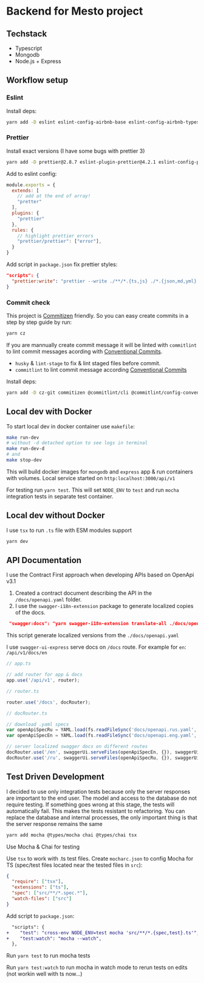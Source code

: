 # Backend for Mesto project

## Techstack

- Typescript
- Mongodb
- Node.js + Express

## Workflow setup

### Eslint

Install deps:

```bash
yarn add -D eslint eslint-config-airbnb-base eslint-config-airbnb-typescript @typescript-eslint/eslint-plugin @typescript-eslint/parser eslint-import-resolver-typescript eslint-plugin-import
```

### Prettier

Install exact versions (I have some bugs with prettier 3)

```bash
yarn add -D prettier@2.8.7 eslint-plugin-prettier@4.2.1 eslint-config-prettier
```

Add to eslint config:

```js
module.exports = {
  extends: [
    // add at the end of array!
    "pretter"
  ],
  plugins: {
    "prettier"
  },
  rules: {
    // highlight prettier errors
    "prettier/prettier": ["error"],
  }
}
```

Add script in `package.json` fix prettier styles:

```json
"scripts": {
  "prettier:write": "prettier --write ./**/*.{ts,js} ./*.{json,md,yml} -l",
}
```

### Commit check

This project is [Commitizen](https://www.npmjs.com/package/commitizen?activeTab=readme) friendly. So
you can easy create commits in a step by step guide by run:

```bash
yarn cz
```

If you are mannually create commit message it will be linted with `commitlint` to lint commit
messages acording with [Conventional Commits](https://www.conventionalcommits.org/en/v1.0.0/).

- `husky` & `lint-stage` to fix & lint staged files before commit.
- `commitlint` to lint commit message according
  [Conventional Commits](https://www.conventionalcommits.org/en/v1.0.0/)

Install deps:

```bash
yarn add -D cz-git commitizen @commitlint/cli @commitlint/config-conventional @commitlint/format
```

## Local dev with Docker

To start local dev in docker container use `makefile`:

```bash
make run-dev
# without -d detached option to see logs in terminal
make run-dev-d
# and
make stop-dev
```

This will build docker images for `mongodb` and `express` app & run containers with volumes. Local
service started on `http:localhost:3000/api/v1`

For testing run `yarn test`. This will set `NODE_ENV` to `test` and run `mocha` integration tests in
separate test container.

## Local dev without Docker

I use `tsx` to run `.ts` file with ESM modules support

```bash
yarn dev
```

## API Documentation

I use the Contract First approach when developing APIs based on OpenApi v3.1

1. Created a contract document describing the API in the `/docs/openapi.yaml` folder.
2. I use the `swagger-i18n-extension` package to generate localized copies of the docs.

```json
 "swagger:docs": "yarn swagger-i18n-extension translate-all ./docs/openapi.yaml"
```

This script generate localized versions from the `./docs/openapi.yaml`

I use `swagger-ui-express` serve docs on `/docs` route. For example for `en`: `/api/v1/docs/en`

```ts
// app.ts

// add router for app & docs
app.use('/api/v1', router);

// router.ts

router.use('/docs', docRouter);

// docRouter.ts

// download .yaml specs
var openApiSpecRu = YAML.load(fs.readFileSync('docs/openapi.rus.yaml', 'utf-8'));
var openApiSpecEn = YAML.load(fs.readFileSync('docs/openapi.eng.yaml', 'utf-8'));

// server localized swagger docs on different routes
docRouter.use('/en', swaggerUi.serveFiles(openApiSpecEn, {}), swaggerUi.setup(openApiSpecEn));
docRouter.use('/ru', swaggerUi.serveFiles(openApiSpecRu, {}), swaggerUi.setup(openApiSpecRu));
```

## Test Driven Development

I decided to use only integration tests because only the server responses are important to the end
user. The model and access to the database do not require testing. If something goes wrong at this
stage, the tests will automatically fail. This makes the tests resistant to refactoring. You can
replace the database and internal processes, the only important thing is that the server response
remains the same

```bash
yarn add mocha @types/mocha chai @types/chai tsx
```

Use Mocha & Chai for testing

Use `tsx` to work with .ts test files. Create `mocharc.json` to config Mocha for TS (spec/test files
located near the tested files in `src`):

```json
{
  "require": ["tsx"],
  "extensions": ["ts"],
  "spec": ["src/**/*.spec.*"],
  "watch-files": ["src"]
}
```

Add script to `package.json`:

```diff
  "scripts": {
+    "test": "cross-env NODE_ENV=test mocha 'src/**/*.{spec,test}.ts'",
+    "test:watch": "mocha --watch",
  },
```

Run `yarn test` to run mocha tests

Run `yarn test:watch` to run mocha in watch mode to rerun tests on edits (not workin well with ts
now...)
